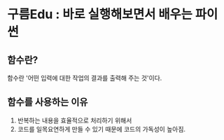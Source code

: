 구름Edu : 바로 실행해보면서 배우는 파이썬
====================================
## 함수란?  
함수란 '어떤 입력에 대한 작업의 결과를 출력해 주는 것'이다.  

## 함수를 사용하는 이유  
1. 반복하는 내용을 효율적으로 처리하기 위해서  
2. 코드를 일목요연하게 만들 수 있기 때문에 코드의 가독성이 높아짐.   

